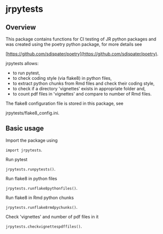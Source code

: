 # jrpytests

## Overview

This package contains functions for CI testing of JR python packages and was created using the poetry python package, for more details see

[https://github.com/sdispater/poetry](https://github.com/sdispater/poetry).

jrpytests allows: 

* to run pytest,
* to check coding style (via flake8) in python files, 
* to extract python chunks from Rmd files and check their coding style,
* to check if a directory 'vignettes' exists in appropriate folder and,
* to count pdf files in 'vignettes' and compare to number of Rmd files.

The flake8 configuration file is stored in this package, see

jrpytests/flake8\_config.ini.

## Basic usage

Import the package using

`import jrpytests`.

Run pytest

`jrpytests.runpytests()`.

Run flake8 in python files

`jrpytests.runflake8pythonfiles()`.

Run flake8 in Rmd python chunks

`jrpytests.runflake8rmdpychunks()`.

Check 'vignettes' and number of pdf files in it

`jrpytests.checkvignettespdffiles()`.

